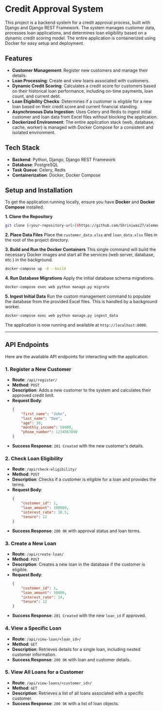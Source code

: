 # Credit Approval System

This project is a backend system for a credit approval process, built with Django and Django REST Framework. The system manages customer data, processes loan applications, and determines loan eligibility based on a dynamic credit scoring model. The entire application is containerized using Docker for easy setup and deployment.

## Features

  * **Customer Management**: Register new customers and manage their details.
  * **Loan Processing**: Create and view loans associated with customers.
  * **Dynamic Credit Scoring**: Calculates a credit score for customers based on their historical loan performance, including on-time payments, loan count, and current debt.
  * **Loan Eligibility Checks**: Determines if a customer is eligible for a new loan based on their credit score and current financial standing.
  * **Asynchronous Data Ingestion**: Uses Celery and Redis to ingest initial customer and loan data from Excel files without blocking the application.
  * **Dockerized Environment**: The entire application stack (web, database, cache, worker) is managed with Docker Compose for a consistent and isolated environment.

## Tech Stack

  * **Backend**: Python, Django, Django REST Framework
  * **Database**: PostgreSQL
  * **Task Queue**: Celery, Redis
  * **Containerization**: Docker, Docker Compose

## Setup and Installation

To get the application running locally, ensure you have **Docker** and **Docker Compose** installed.

**1. Clone the Repository**

```bash
git clone [<your-repository-url>](https://github.com/Shriniwas27/alemeno_backend_task.git)
```

**2. Place Data Files**
Place the `customer_data.xlsx` and `loan_data.xlsx` files in the root of the project directory.

**3. Build and Run the Docker Containers**
This single command will build the necessary Docker images and start all the services (web server, database, etc.) in the background.

```bash
docker-compose up -d --build
```

**4. Run Database Migrations**
Apply the initial database schema migrations.

```bash
docker-compose exec web python manage.py migrate
```

**5. Ingest Initial Data**
Run the custom management command to populate the database from the provided Excel files. This is handled by a background worker.

```bash
docker-compose exec web python manage.py ingest_data
```

The application is now running and available at `http://localhost:8000`.

-----

## API Endpoints

Here are the available API endpoints for interacting with the application.

### 1\. Register a New Customer

  * **Route**: `/api/register/`
  * **Method**: `POST`
  * **Description**: Adds a new customer to the system and calculates their approved credit limit.
  * **Request Body**:
    ```json
    {
        "first_name": "John",
        "last_name": "Doe",
        "age": 30,
        "monthly_income": 50000,
        "phone_number": 1234567890
    }
    ```
  * **Success Response**: `201 Created` with the new customer's details.

### 2\. Check Loan Eligibility

  * **Route**: `/api/check-eligibility/`
  * **Method**: `POST`
  * **Description**: Checks if a customer is eligible for a loan and provides the terms.
  * **Request Body**:
    ```json
    {
        "customer_id": 1,
        "loan_amount": 100000,
        "interest_rate": 10.5,
        "tenure": 12
    }
    ```
  * **Success Response**: `200 OK` with approval status and loan terms.

### 3\. Create a New Loan

  * **Route**: `/api/create-loan/`
  * **Method**: `POST`
  * **Description**: Creates a new loan in the database if the customer is eligible.
  * **Request Body**:
    ```json
    {
        "customer_id": 1,
        "loan_amount": 50000,
        "interest_rate": 14,
        "tenure": 12
    }
    ```
  * **Success Response**: `201 Created` with the new `loan_id` if approved.

### 4\. View a Specific Loan

  * **Route**: `/api/view-loan/<loan_id>/`
  * **Method**: `GET`
  * **Description**: Retrieves details for a single loan, including nested customer information.
  * **Success Response**: `200 OK` with loan and customer details.

### 5\. View All Loans for a Customer

  * **Route**: `/api/view-loans/<customer_id>/`
  * **Method**: `GET`
  * **Description**: Retrieves a list of all loans associated with a specific customer.
  * **Success Response**: `200 OK` with a list of loan objects.
